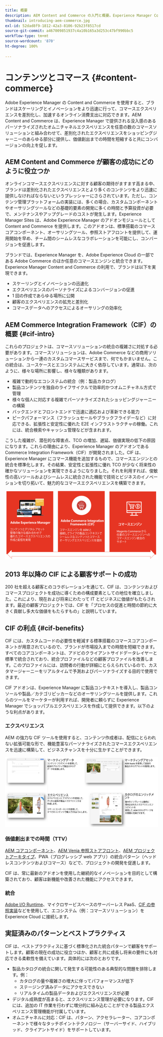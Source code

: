 ```yaml
---
title: 概要
description: AEM Content and Commerce の入門と概要。Experience Manager Commerce Integration Framework（CIF）は、Adobe Commerce および他のサードパーティ製コマースソリューションのコマースサービスを Experience Cloud と統合および拡張するための推奨パターンです。
thumbnail: introducing-aem-commerce.jpg
exl-id: 52dad8f9-1812-42a3-8106-92b23f8517cd
source-git-commit: a467009851937c4a10b165a3d253c47bf990bbc5
workflow-type: tm+mt
source-wordcount: '870'
ht-degree: 100%

---
```


# コンテンツとコマース {#content-commerce}

Adobe Experience Manager の Content and Commerce を使用すると、ブランドはスケーリングとイノベーションをより迅速に行って、コマースエクスペリエンスを差別化し、加速するオンライン消費支出に対応できます。AEM Content and Commerce は、Experience Manager で提供される没入感のあるパーソナライズされたオムニチャネルエクスペリエンスを任意の数のコマースソリューションと組み合わせて、差別化されたエクスペリエンスをショッピングジャーニーのあらゆる部分に提供し、価値創出までの時間を短縮すると共にコンバージョンの向上を促します。

## AEM Content and Commerce が顧客の成功にどのように役立つか

オンラインコマースエクスペリエンスに対する顧客の期待がますます高まる中、ブランドは差別化されたエクスペリエンスとより多くのコンテンツをより迅速に提供しなければならないというプレッシャーにさらされています。ただし、コンテンツ管理プラットフォームの実装には、多くの場合、カスタムコンポーネントやオーサリングツールなどの基礎的要素の開発に多くの時間と予算投資が必要で、メンテナンスやアップグレードのコストが発生します。Experience Manager Sites は、Adobe Experience Manager のアドオンモジュールとして Content and Commerce を提供します。このアドオンは、標準搭載のコマースコアコンポーネント、オーサリングツール、参照ストアフロントを提供して、運用開始を早め、チーム間のシームレスなコラボレーションを可能にし、コンバージョンを促進します。

ブランドでは、Experience Manager を、Adobe Experience Cloud の一部である Adobe Commerce のほか任意のコマースエンジンと統合できます。Experience Manager Content and Commerce の利用で、ブランドは以下を実現できます。

* スケーリングとイノベーションの迅速化
* エクスペリエンスのパーソナライズによるコンバージョンの促進
* 1 回の作成であらゆる場所に公開
* 顧客のエクスペリエンスの拡充と差別化
* コマースデータへのアクセスによるオーサリングの効率化

## AEM Commerce Integration Framework（CIF）の概要  {#cif-intro}

これらのプロジェクトは、コマースソリューションの統合の複雑さに対処する必要があります。コマースソリューションは、Adobe Commerce などの商用ソリューションから一連のカスタムコマースサービスまで、何でもかまいません。この統合は、ユースケースとエコシステムに大きく依存しています。通常は、次のように、様々な場所に影響し、様々な種類があります。

* 複雑で動的なエコシステムの統合（例：製品カタログ）
* 製品コンテンツを独自のライフサイクルで効率的かつオムニチャネル方式で管理
* 様々な個人に対応する複雑でパーソナライズされたショッピングジャーニーの構築
* バックエンドとフロントエンドで迅速に適応および革新できる能力
* ピークパフォーマンス（フラッシュセールやブラックフライデーなど）に対応できる、拡張性と安定性に優れた E2E インフラストラクチャの稼働。これには、統合検索やキャッシュ管理などが含まれます。

こうした複雑が、潜在的な障害点、TCO の増加、遅延、価値実現の低下の原因になります。これらの理由により、Experience Manager のアドオンである Commerce Integration Framework（CIF）が開発されました。CIF は、Experience Manager にコマース機能を追加するもので、コマースエンジンとの統合を標準化します。その結果、安定性と拡張性に優れ TCO が少なく将来性の確かなソリューションを実現できるようになりました。それを利用すれば、俊敏性の高いツールおよびシームレスに統合された機能で技術とビジネスのイノベーションを切り拓いて、魅力的なコマースエクスペリエンスを構築できます。

![CIF 要素](./assets/CIF/CIF_Overview.png)

## 2013 年以降の CIF による顧客サポートの成功

200 社を超える顧客とのコラボレーションを通じて、CIF は、コンテンツおよびコマースプロジェクトを成功に導くための構成要素としての地位を確立しました。これにより、現在および将来にわたって IT とビジネスに価値がもたらされます。最近の顧客プロジェクトでは、CIF を「プロセスの促進と時間の節約に大きく貢献し多大な価値をもたらすもの」と説明しています。

## CIF の利点 {#cif-benefits}

CIF には、カスタムコードの必要性を軽減する標準搭載のコマースコアコンポーネントが用意されているので、ブランドが市場投入までの時間を短縮できます。すべてのコアコンポーネントは、アドビのクライアントサイドデータレイヤーと標準で統合されており、統合プロファイルなどの顧客プロファイルを改善します。このプロファイルには、訪問者の行動が詳細にとらえられているので、カスタマージャーニーをリアルタイムで予測およびパーソナライズする目的で使用できます。

CIF アドオンは、Experience Manager に製品コンテキストを導入し、製品コンソールや製品／カテゴリピッカーなどのオーサリングツールを提供します。これらのツールをマーケターが利用すれば、開発者に頼らずに Experience Manager でショッパブルエクスペリエンスを作成して提供できます。以下のような利点があります。

### エクスペリエンス

AEM の強力な CIF ツールを使用すると、コンテンツ作成者は、配信にとらわれない拡張可能な形で、機能豊富なパーソナライズされたコマースエクスペリエンスを迅速に構築して、ビジネスチャンスを十分に生かすことができます。

![CIF 要素](./assets/CIF/CIF_Product_Experience_Management.png)

### 価値創出までの時間（TTV）

[AEM コアコンポーネント](https://www.aemcomponents.dev/)、[AEM Venia 参照ストアフロント](https://github.com/adobe/aem-cif-guides-venia)、[AEM プロジェクトアーキタイプ](https://experienceleague.adobe.com/docs/experience-manager-core-components/using/developing/archetype/overview.html?lang=ja)、PWA（プログレッシブ web アプリ）の統合パターン（ヘッドレスコンテンツおよびコマース）などで、プロジェクトの開発を促進します。

CIF は、常に最新のアドオンを使用した継続的なイノベーションを目的として構築されており、顧客は新機能や改善された機能にアクセスできます。

### 統合

[Adobe I/O Runtime](https://www.adobe.io/apis/experienceplatform/runtime.html)、マイクロサービスベースのサーバーレス PaaS、[CIF の参照実装](https://github.com/adobe/commerce-cif-graphql-integration-reference)などを使用して、エコシステム（例：コマースソリューション）を Experience Cloud に接続します。

## 実証済みのパターンとベストプラクティス

CIF は、ベストプラクティスに基づく標準化された統合パターンで顧客をサポートします。顧客の現在の成功に役立つほか、顧客と共に成長し将来の要件にも対応できる柔軟性を備えています。具体的には次のとおりです。

* 製品カタログの統合に関して発生する可能性のある典型的な問題を排除します。例：
   * カタログの量や複雑さの増大に伴ってパフォーマンスが低下
   * ステージング済みデータにアクセスできない
   * リアルタイムの製品データおよびエクスペリエンスが必要
* デジタル成熟度が高まると、エクスペリエンス管理が必要になります。CIF には、追加の IT 作業を行わずに増分的に組み込むことができる製品エクスペリエンス管理機能が付属しています。
* オムニチャネルに対応：CIF は、パターン、アクセラレーター、コアコンポーネントで様々なタッチポイントテクノロジー（サーバーサイド、ハイブリッド、クライアントサイド）をサポートしています。
